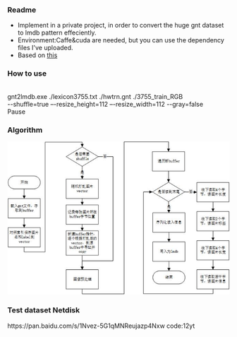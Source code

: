 <h3>Readme</h3>
<ul>
<li>Implement in a private project, in order to convert the huge gnt dataset to lmdb pattern effeciently.</li>
<li>Environment:Caffe&cuda are needed, but you can use the dependency files I've uploaded.</li>
<li>Based on <a href="http://www.p-chao.com/2016-05-05/caffe%E7%9A%84%E5%9B%BE%E5%83%8F%E8%BD%AC%E6%8D%A2%E5%B7%A5%E5%85%B7convert_imageset%E6%BA%90%E7%A0%81%E5%88%86%E6%9E%90/">this</a></li>
</ul>
<h3>How to use</h3>
<br>gnt2lmdb.exe ./lexicon3755.txt ./hwtrn.gnt ./3755_train_RGB
<br>--shuffle=true –-resize_height=112 –-resize_width=112 --gray=false
<br>Pause
<h3>Algorithm</h3>

![Example image2](https://github.com/HuiyanWen/gnt2lmdb/blob/master/1.png)

<h3>Test dataset Netdisk</h3>
https://pan.baidu.com/s/1Nvez-5G1qMNReujazp4Nxw  code:12yt
